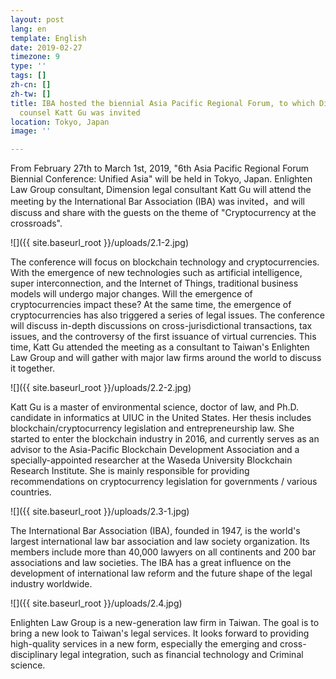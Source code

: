 ```yaml
---
layout: post
lang: en
template: English
date: 2019-02-27
timezone: 9
type: ''
tags: []
zh-cn: []
zh-tw: []
title: IBA hosted the biennial Asia Pacific Regional Forum, to which Dimension legal
  counsel Katt Gu was invited
location: Tokyo, Japan
image: ''

---
```

From February 27th to March 1st, 2019, "6th Asia Pacific Regional Forum Biennial Conference: Unified Asia" will be held in Tokyo, Japan. Enlighten Law Group consultant, Dimension legal consultant Katt Gu will attend the meeting by the International Bar Association (IBA) was invited，and will discuss and share with the guests on the theme of "Cryptocurrency at the crossroads".

![]({{ site.baseurl_root }}/uploads/2.1-2.jpg)

The conference will focus on blockchain technology and cryptocurrencies. With the emergence of new technologies such as artificial intelligence, super interconnection, and the Internet of Things, traditional business models will undergo major changes. Will the emergence of cryptocurrencies impact these? At the same time, the emergence of cryptocurrencies has also triggered a series of legal issues. The conference will discuss in-depth discussions on cross-jurisdictional transactions, tax issues, and the controversy of the first issuance of virtual currencies. This time, Katt Gu attended the meeting as a consultant to Taiwan's Enlighten Law Group and will gather with major law firms around the world to discuss it together.

![]({{ site.baseurl_root }}/uploads/2.2-2.jpg)

Katt Gu is a master of environmental science, doctor of law, and Ph.D. candidate in informatics at UIUC in the United States. Her thesis includes blockchain/cryptocurrency legislation and entrepreneurship law. She started to enter the blockchain industry in 2016, and currently serves as an advisor to the Asia-Pacific Blockchain Development Association and a specially-appointed researcher at the Waseda University Blockchain Research Institute. She is mainly responsible for providing recommendations on cryptocurrency legislation for governments / various countries.

![]({{ site.baseurl_root }}/uploads/2.3-1.jpg)

The International Bar Association (IBA), founded in 1947, is the world's largest international law bar association and law society organization. Its members include more than 40,000 lawyers on all continents and 200 bar associations and law societies. The IBA has a great influence on the development of international law reform and the future shape of the legal industry worldwide.

![]({{ site.baseurl_root }}/uploads/2.4.jpg)

Enlighten Law Group is a new-generation law firm in Taiwan. The goal is to bring a new look to Taiwan's legal services. It looks forward to providing high-quality services in a new form, especially the emerging and cross-disciplinary legal integration, such as financial technology and Criminal science.